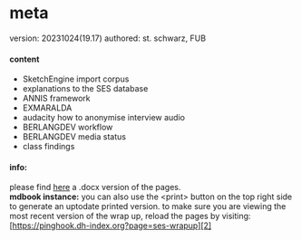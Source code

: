 # meta
version: 20231024(19.17)
authored: st. schwarz, FUB
#### content
- SketchEngine import corpus
- explanations to the SES database
- ANNIS framework
- EXMARALDA
- audacity how to anonymise interview audio
- BERLANGDEV workflow
- BERLANGDEV media status
- class findings
#### info:
please find [here][1] a .docx version of the pages.  
**mdbook instance:** you can also use the \<print\> button on the top right side to generate an uptodate printed version. to make sure you are viewing the most recent version of the wrap up, reload the pages by visiting: [https://pinghook.dh-index.org?page=ses-wrapup][2]

[1]:	https://box.fu-berlin.de/s/tJNBadWwD5b3fJM
[2]:	https://pinghook.dh-index.org?page=ses-wrapup